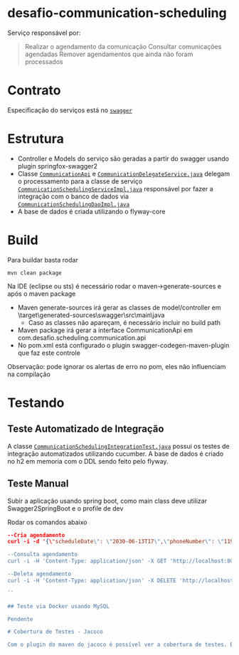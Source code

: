 # desafio-communication-scheduling

Serviço responsável por:
> Realizar o agendamento da comunicação
> Consultar comunicações agendadas
> Remover agendamentos que ainda não foram processados

# Contrato

Especificação do serviços está no [`swagger`](\src\main\resources\swagger\api.yml)

# Estrutura

- Controller e Models do serviço são geradas a partir do swagger usando plugin springfox-swagger2
- Classe [`CommunicationApi`](g\src\main\java\com\desafio\scheduling\communication\api\CommunicationApi.java) e [`CommunicationDelegateService.java`](\src\main\java\com\desafio\scheduling\communication\api\CommunicationDelegateService.java) delegam o processamento para a classe de serviço [`CommunicationSchedulingServiceImpl.java`](\src\main\java\com\desafio\scheduling\communication\service\impl\CommunicationSchedulingServiceImpl.java) responsável por fazer a integração com o banco de dados via [`CommunicationSchedulingDaoImpl.java`](\src\main\java\com\desafio\scheduling\communication\dao\impl\CommunicationSchedulingDaoImpl.java)
- A base de dados é criada utilizando o flyway-core 

# Build

Para buildar basta rodar 

```
mvn clean package
```

Na IDE (eclipse ou sts) é necessário rodar o maven->generate-sources e após o maven package
  - Maven generate-sources irá gerar as classes de model/controller em \target\generated-sources\swagger\src\main\java
    - Caso as classes não apareçam, é necessário incluir no build path
  - Maven package irá gerar a interface CommunicationApi em com.desafio.scheduling.communication.api
  - No pom.xml está configurado o plugin swagger-codegen-maven-plugin que faz este controle

Observação: pode ignorar os alertas de erro no pom, eles não influenciam na compilação

# Testando

## Teste Automatizado de Integração
A classe [`CommunicationSchedulingIntegrationTest.java`](\src\test\java\com\desafio\scheduling\communication\integration\test\CommunicationSchedulingIntegrationTest.java) possui os testes de integração automatizados utilizando cucumber. A base de dados é criado no h2 em memoria com o DDL sendo feito pelo flyway.

## Teste Manual

Subir a aplicação usando spring boot, como main class deve utilizar Swagger2SpringBoot e o profile de dev

Rodar os comandos abaixo
```json
--Cria agendamento
curl -i -d '{\"scheduleDate\": \"2030-06-13T17\",\"phoneNumber\": \"11999999999\",\"email\": \"xx@yy.com\",\"sendType\": \"1\",\"message\":\"Menagem de Agendamento de Comunicacao\"}' -H "Content-Type: application/json"  -X POST "http://localhost:8080/communication/"

--Consulta agendamento
curl -i -H 'Content-Type: application/json' -X GET 'http://localhost:8080/communication/1'

--Deleta agendamento 
curl -i -H 'Content-Type: application/json' -X DELETE 'http://localhost:8080/communication/1'

``

## Teste via Docker usando MySQL

Pendente

# Cobertura de Testes - Jacoco

Com o plugin do maven do jacoco é possível ver a cobertura de testes. Basta executar um mvn test ou package e abrir o arquivo \target\site\jacoco\index.html em um browser